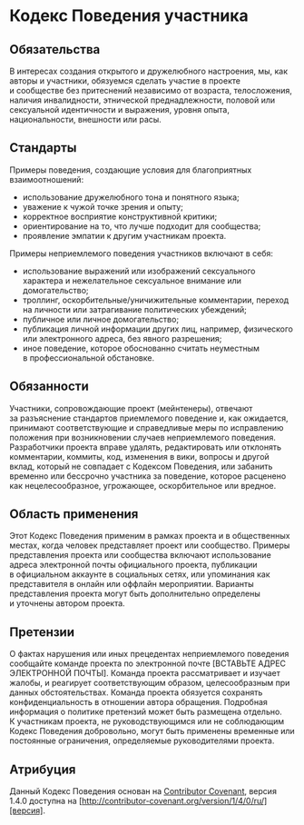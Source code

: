 # Кодекс Поведения участника

## Обязательства

В интересах создания открытого и дружелюбного настроения, мы, как авторы и участники, обязуемся сделать участие в проекте и сообществе без притеснений независимо от возраста, телосложения, наличия инвалидности, этнической преднадлежности, половой или сексуальной идентичности и выражения, уровня опыта, национальности, внешности или расы.

## Стандарты

Примеры поведения, создающие условия для благоприятных взаимоотношений:

- использование дружелюбного тона и понятного языка;
- уважение к чужой точке зрения и опыту;
- корректное восприятие конструктивной критики;
- ориентирование на то, что лучше подходит для сообщества;
- проявление эмпатии к другим участникам проекта.

Примеры неприемлемого поведения участников включают в себя:

- использование выражений или изображений сексуального характера и нежелательное сексуальное внимание или домогательство;
- троллинг, оскорбительные/уничижительные комментарии, переход на личности или затрагивание политических убеждений;
- публичное или личное домогательство;
- публикация личной информации других лиц, например, физического или электронного адреса, без явного разрешения;
- иное поведение, которое обоснованно считать неуместным в профессиональной обстановке.

## Обязанности

Участники, сопровождающие проект (мейнтенеры), отвечают за разъяснение стандартов приемлемого поведение и, как ожидается, принимают соответствующие и справедливые меры по исправлению положения при возникновении случаев неприемлемого поведения.
Разработчики проекта вправе удалять, редактировать или отклонять комментарии, коммиты, код, изменения в вики, вопросы и другой вклад, который не совпадает с Кодексом Поведения, или забанить временно или бессрочно участника за поведение, которое расценено как нецелесообразное, угрожающее, оскорбительное или вредное.

## Область применения

Этот Кодекс Поведения применим в рамках проекта и в общественных местах, когда человек представляет проект или сообщество. Примеры представления проекта или сообщества включают использование адреса электронной почты официального проекта, публикации в официальном аккаунте в социальных сетях, или упоминания как представителя в онлайн или оффлайн мероприятии. Варианты представления проекта могут быть дополнительно определены и уточнены автором проекта.

## Претензии

О фактах нарушения или иных прецедентах неприемлемого поведения сообщайте команде проекта по электронной почте [ВСТАВЬТЕ АДРЕС ЭЛЕКТРОННОЙ ПОЧТЫ]. Команда проекта рассматривает и изучает жалобы, и реагирует соответствующим образом, целесообразным при данных обстоятельствах. Команда проекта обязуется сохранять конфиденциальность в отношении автора обращения. Подробная информация о политике претензий может быть размещена отдельно.
К участникам проекта, не руководствующимся или не соблюдающим Кодекс Поведения добровольно, могут быть применены временные или постоянные ограничения, определяемые руководителями проекта.

## Атрибуция

Данный Кодекс Поведения основан на [Contributor Covenant][сайт], версия 1.4.0 доступна на [http://contributor-covenant.org/version/1/4/0/ru/][версия].

[сайт]: http://contributor-covenant.org
[версия]: http://contributor-covenant.org/version/1/4/0/ru/